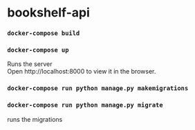 # bookshelf-api

### `docker-compose build`
### `docker-compose up`
Runs the server<br />
Open http://localhost:8000 to view it in the browser.

### `docker-compose run python manage.py makemigrations`
### `docker-compose run python manage.py migrate`
runs the migrations
